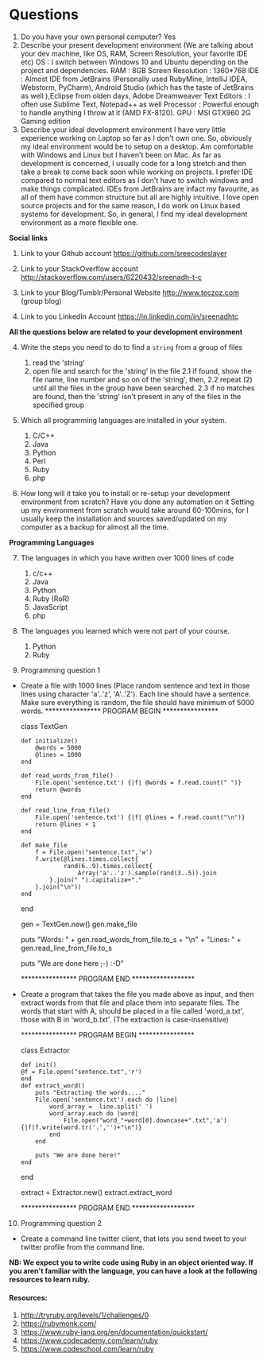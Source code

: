 # Questions

1. Do you have your own personal computer?
	Yes
2. Describe your present development environment (We are talking about your dev machine, like OS, RAM, Screen Resolution, your favorite IDE etc)
	OS : I switch between Windows 10 and Ubuntu depending on the project and dependencies.
	RAM : 8GB
	Screen Resolution : 1360*768
	IDE : Almost IDE from JetBrains (Personally used RubyMine, IntelliJ IDEA, Webstorm, PyCharm), Android Studio (which has the taste of JetBrains as well ),Eclipse from olden days, Adobe Dreamweaver
	Text Editors : I often use Sublime Text, Notepad++ as well
	Processor : Powerful enough to handle anything I throw at it (AMD FX-8120).
	GPU : MSI GTX960 2G Gaming edition
3. Describe your ideal development environment
	I have very little experience working on Laptop so far as I don't own one.
	So, obviously my ideal environment would be to setup on a desktop. 
	Am comfortable with Windows and Linux but I haven't been on Mac. As far as development is concerned, I usually code for a long stretch and then take a break to come back soon while working on projects. I prefer IDE compared to normal text editors as I don't have to switch windows and make things complicated.
	IDEs from JetBrains are infact my favourite, as all of them have common structure but all are highly intuitive.
	I love open source projects and for the same reason, I do work on Linux based systems for development. So, in general, I find my ideal development environment as a more flexible one.
	
**Social links**

1. Link to your Github account
	https://github.com/sreecodeslayer
	
2. Link to your StackOverflow account
	http://stackoverflow.com/users/6220432/sreenadh-t-c

3. Link to your Blog/Tumblr/Personal Website
	http://www.teczoz.com  (group blog)
	
4. Link to you LinkedIn Account
	https://in.linkedin.com/in/sreenadhtc
	
**All the questions below are related to your development environment**

4. Write the steps you need to do to find a `string` from a group of files
	1. read the 'string'
	2. open file and search for the 'string' in the file
		2.1 if found, show the file name, line number and so on of the 'string', then,
		2.2 repeat (2) until all the files in the group have been searched.
		2.3 if no matches are found, then the 'string' isn't present in any of the files in the specified group

5. Which all programming languages are installed in your system.
	1. C/C++
	2. Java
	3. Python
	4. Perl
	5. Ruby
	6. php
	
6. How long will it take you to install or re-setup your development environment from scratch? Have you done any automation on it
	Setting up my environment from scratch would take around 60-100mins, for I usually keep the installation and sources saved/updated on my
	computer as a backup for almost all the time.
	
**Programming Languages**

7. The languages in which you have written over 1000 lines of code
	1. c/c++
	2. Java
	3. Python
	4. Ruby (RoR)
	5. JavaScript
	6. php
	
8. The languages you learned which were not part of your course.
	1. Python
	2. Ruby
	
9. Programming question 1

  * Create a file with 1000 lines (Place random sentence and text in those lines using character 'a'..'z', 'A'..'Z'). Each line should have a sentence. Make sure everything is random, the file should have minimum of 5000 words.
	**************** PROGRAM BEGIN ****************
  
	class TextGen
	
		def initialize()
			@words = 5000
			@lines = 1000
		end

		def read_words_from_file()
			File.open('sentence.txt') {|f| @words = f.read.count(" ")}
			return @words
		end
	
		def read_line_from_file()
			File.open('sentence.txt') {|f| @lines = f.read.count("\n")}
			return @lines + 1
		end
	
		def make_file
			f = File.open("sentence.txt",'w')
			f.write(@lines.times.collect{
					rand(6..9).times.collect{
						Array('a'..'z').sample(rand(3..5)).join
				}.join(" ").capitalize+"."
			}.join("\n"))
		end
	end

	gen = TextGen.new()
	gen.make_file

	puts "Words: " + gen.read_words_from_file.to_s + "\n" + "Lines: " + gen.read_line_from_file.to_s
	
	puts "We are done here ;-) :-D"
	

	**************** PROGRAM END ******************
	
	
  * Create a program that takes the file you made above as input, and then extract words from that file and place them into separate files. The words that start with A, should be placed in a file called 'word_a.txt', those with B in 'word_b.txt'. (The extraction is case-insensitive)
	
	**************** PROGRAM BEGIN ****************
	
	class Extractor
	
		def init()
		@f = File.open("sentence.txt",'r')		
		end
		def extract_word()
			puts "Extracting the words...."
			File.open('sentence.txt').each do |line|
				word_array =  line.split(' ')
				word_array.each do |word|			
					File.open("word_"+word[0].downcase+".txt",'a'){|f|f.write(word.tr('.','')+"\n")}
				end
			end
			
			puts "We are done here!"
		end
	end

	extract = Extractor.new()
	extract.extract_word
	
	**************** PROGRAM END ******************
	
	
10. Programming question 2

  * Create a command line twitter client, that lets you send tweet to your twitter profile from the command line.


  **NB: We expect you to write code using Ruby in an object oriented way. If you aren't familiar with the language, you can have a look at the following resources to learn ruby.**

  #### Resources:
  1. http://tryruby.org/levels/1/challenges/0
  2. https://rubymonk.com/
  3. https://www.ruby-lang.org/en/documentation/quickstart/
  4. https://www.codecademy.com/learn/ruby
  5. https://www.codeschool.com/learn/ruby
